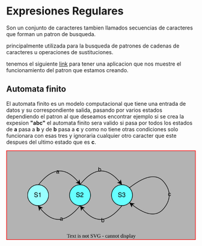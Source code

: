 # Expresiones Regulares

Son un conjunto de caracteres tambien llamados secuencias de caracteres que forman un patron de busqueda.

principalmente utilizada para la busqueda de patrones de cadenas de caracteres u operaciones de sustituciones.

tenemos el siguiente [link](https://regexr.com/) para tener una aplicacion que nos muestre el funcionamiento del patron que estamos creando. 


## Automata finito

El automata finito es un modelo computacional que tiene una entrada de datos y su correspondiente salida, pasando por varios estados dependiendo el patron al que deseamos encontrar ejemplo si se crea la expesion **"abc"** el automata finito sera valido si pasa por todos los estados de **a** pasa a **b** y de **b** pasa a **c** y como no tiene otras condiciones solo funcionara con esas tres y ignoraria cualquier otro caracter que este despues del ultimo estado que es **c**.

![automata finito](img/automata_finito.svg)